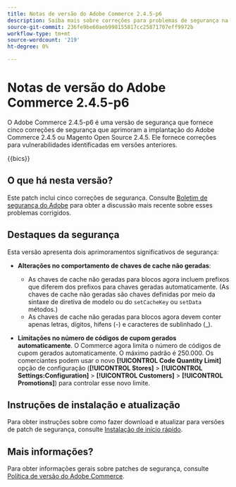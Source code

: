 ```yaml
---
title: Notas de versão do Adobe Commerce 2.4.5-p6
description: Saiba mais sobre correções para problemas de segurança na versão 2.4.5-p6 do Adobe Commerce.
source-git-commit: 236fe9be60aeb998155817cc25871707eff9972b
workflow-type: tm+mt
source-wordcount: '219'
ht-degree: 0%

---
```



# Notas de versão do Adobe Commerce 2.4.5-p6

O Adobe Commerce 2.4.5-p6 é uma versão de segurança que fornece cinco correções de segurança que aprimoram a implantação do Adobe Commerce 2.4.5 ou Magento Open Source 2.4.5. Ele fornece correções para vulnerabilidades identificadas em versões anteriores.

{{bics}}

## O que há nesta versão?

Este patch inclui cinco correções de segurança. Consulte [Boletim de segurança do Adobe](https://helpx.adobe.com/security/products/magento/apsb24-03.html) para obter a discussão mais recente sobre esses problemas corrigidos.

## Destaques da segurança

Esta versão apresenta dois aprimoramentos significativos de segurança:

* **Alterações no comportamento de chaves de cache não geradas**:

   * As chaves de cache não geradas para blocos agora incluem prefixos que diferem dos prefixos para chaves geradas automaticamente. (As chaves de cache não geradas são chaves definidas por meio da sintaxe de diretiva de modelo ou do `setCacheKey` ou `setData` métodos.)
   * As chaves de cache não geradas para blocos agora devem conter apenas letras, dígitos, hifens (-) e caracteres de sublinhado (_).  <!-- AC-9831 -->

* **Limitações no número de códigos de cupom gerados automaticamente**. O Commerce agora limita o número de códigos de cupom gerados automaticamente. O máximo padrão é 250.000. Os comerciantes podem usar o novo **[!UICONTROL Code Quantity Limit]** opção de configuração (**[!UICONTROL Stores]** > **[!UICONTROL Settings:Configuration]** > **[!UICONTROL Customers]** > **[!UICONTROL Promotions]**) para controlar esse novo limite. <!-- AC-8753 -->

## Instruções de instalação e atualização

Para obter instruções sobre como fazer download e atualizar para versões de patch de segurança, consulte [Instalação de início rápido](../../../installation/composer.md).

## Mais informações?

Para obter informações gerais sobre patches de segurança, consulte [Política de versão do Adobe Commerce](https://experienceleague.adobe.com/docs/commerce-operations/release/planning/versioning-policy.html?lang=en#security-patch-release).
